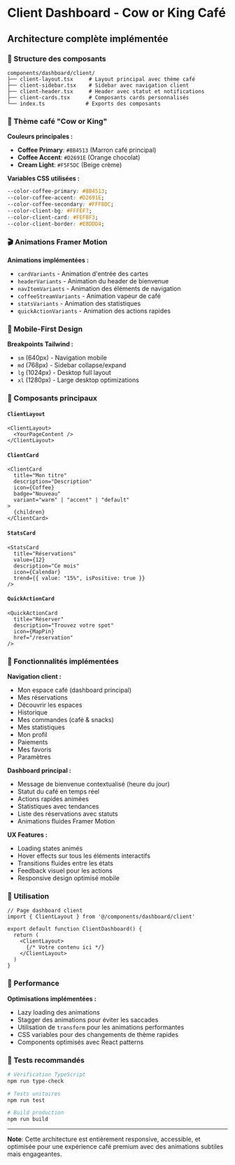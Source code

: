 # Client Dashboard - Cow or King Café 

## Architecture complète implémentée

### 📁 Structure des composants

```
components/dashboard/client/
├── client-layout.tsx     # Layout principal avec thème café
├── client-sidebar.tsx    # Sidebar avec navigation client
├── client-header.tsx     # Header avec statut et notifications
├── client-cards.tsx      # Composants cards personnalisés
└── index.ts             # Exports des composants
```

### 🎨 Thème café "Cow or King"

**Couleurs principales :**
- **Coffee Primary**: `#8B4513` (Marron café principal)
- **Coffee Accent**: `#D2691E` (Orange chocolat)
- **Cream Light**: `#F5F5DC` (Beige crème)

**Variables CSS utilisées :**
```css
--color-coffee-primary: #8B4513;
--color-coffee-accent: #D2691E;
--color-coffee-secondary: #FFF8DC;
--color-client-bg: #FFFEF7;
--color-client-card: #FEFBF3;
--color-client-border: #E8DDD4;
```

### 🎬 Animations Framer Motion

**Animations implémentées :**
- `cardVariants` - Animation d'entrée des cartes
- `headerVariants` - Animation du header de bienvenue
- `navItemVariants` - Animation des éléments de navigation
- `coffeeStreamVariants` - Animation vapeur de café
- `statsVariants` - Animation des statistiques
- `quickActionVariants` - Animation des actions rapides

### 📱 Mobile-First Design

**Breakpoints Tailwind :**
- `sm` (640px) - Navigation mobile
- `md` (768px) - Sidebar collapse/expand
- `lg` (1024px) - Desktop full layout
- `xl` (1280px) - Large desktop optimizations

### 🧩 Composants principaux

#### `ClientLayout`
```tsx
<ClientLayout>
  <YourPageContent />
</ClientLayout>
```

#### `ClientCard`
```tsx
<ClientCard
  title="Mon titre"
  description="Description"
  icon={Coffee}
  badge="Nouveau"
  variant="warm" | "accent" | "default"
>
  {children}
</ClientCard>
```

#### `StatsCard`
```tsx
<StatsCard
  title="Réservations"
  value={12}
  description="Ce mois"
  icon={Calendar}
  trend={{ value: "15%", isPositive: true }}
/>
```

#### `QuickActionCard`
```tsx
<QuickActionCard
  title="Réserver"
  description="Trouvez votre spot"
  icon={MapPin}
  href="/reservation"
/>
```

### 🚀 Fonctionnalités implémentées

**Navigation client :**
- Mon espace café (dashboard principal)
- Mes réservations
- Découvrir les espaces
- Historique
- Mes commandes (café & snacks)
- Mes statistiques
- Mon profil
- Paiements
- Mes favoris
- Paramètres

**Dashboard principal :**
- Message de bienvenue contextualisé (heure du jour)
- Statut du café en temps réel
- Actions rapides animées
- Statistiques avec tendances
- Liste des réservations avec statuts
- Animations fluides Framer Motion

**UX Features :**
- Loading states animés
- Hover effects sur tous les éléments interactifs
- Transitions fluides entre les états
- Feedback visuel pour les actions
- Responsive design optimisé mobile

### 🔧 Utilisation

```tsx
// Page dashboard client
import { ClientLayout } from '@/components/dashboard/client'

export default function ClientDashboard() {
  return (
    <ClientLayout>
      {/* Votre contenu ici */}
    </ClientLayout>
  )
}
```

### 🎯 Performance

**Optimisations implémentées :**
- Lazy loading des animations
- Stagger des animations pour éviter les saccades
- Utilisation de `transform` pour les animations performantes
- CSS variables pour des changements de thème rapides
- Components optimisés avec React patterns

### 🧪 Tests recommandés

```bash
# Vérification TypeScript
npm run type-check

# Tests unitaires
npm run test

# Build production
npm run build
```

---

**Note**: Cette architecture est entièrement responsive, accessible, et optimisée pour une expérience café premium avec des animations subtiles mais engageantes.